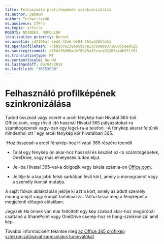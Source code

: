 ```yaml
---
title: Felhasználó profilképének szinkronizálása
ms.author: pebaum
author: Techwriter40
ms.audience: ITPro
ms.topic: article
ROBOTS: NOINDEX, NOFOLLOW
localization_priority: Normal
ms.assetid: cd7196af-3ed9-42e6-b594-f51ad265fd63
ms.openlocfilehash: 77b956c6239ee5d97e1358986807180055ee0525
ms.sourcegitcommit: a65d196d00adb70045af5caca9828fe44b951f61
ms.translationtype: MT
ms.contentlocale: hu-HU
ms.lasthandoff: 09/04/2019
ms.locfileid: "36753690"
---
```

# <a name="sync-a-users-profile-picture"></a>Felhasználó profilképének szinkronizálása

Tudod összead vagy cserél-a arcél fénykép-ban Hivatal 365-ból Office.com, vagy rövid idő használ Hivatal 365 pályázatokat-ra számítógépetek vagy-ban egy legel-ra-a telefon. -A fénykép akarat feltűnik mindenhol ott ' egy arcél fénykép kör hivatalban 365.

-Hoz összead-a arcél fénykép-hoz Hivatal 365 részére teendő

- Talál egy fénykép ön akar-hoz használ és készlet ez-ra számítógépetek, OneDrive, vagy más elhelyezés tudod eljut.

- Jel-ba Hivatal 365-val-a dolgozik vagy iskola számla-on [Office.com](http://www.office.com).

- Jelölje ki a lap jobb felső sarkában lévő kört, amely a monogramot vagy a személy ikonját mutatja.

A saját fiókok ablaktáblán jelölje ki azt a kört, amely az adott személy monogramját vagy ikonját tartalmazza. Változtassa meg a fényképet a megjelenő előugró ablakban.

Jegyzék Ha önnek van már feltöltött egy kép szabad akar-hoz megpróbál csattanó a SharePoint vagy OneDrive cserép-hoz ré hang-szinkronizál amit kép.

További információért tekintse meg [az Office 365 profilkép szinkronizálásával kapcsolatos tudnivalókat](https://support.office.com/article/information-about-profile-picture-synchronization-in-office-365-20594d76-d054-4af4-a660-401133e3d48a)


